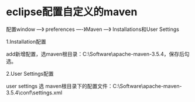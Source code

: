 # eclipse配置自定义的maven

配置window —》 preferences —-》Maven —》 Installations和User Settings

 1.Installation配置

add新增配置，选maven根目录：C:\Software\apache-maven-3.5.4，保存后勾选。

2.User Settings配置

user settings 选 maven根目录下的配置文件：C:\Software\apache-maven-3.5.4\conf\settings.xml

 